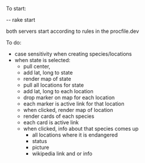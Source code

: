 To start:

-- rake start

both servers start according to rules in the procfile.dev

To do:

 - case sensitivity when creating species/locations
 - when state is selected:
   - pull center, 
   - add lat, long to state
   - render map of state
   - pull all locations for state
   - add lat, long to each location
   - drop marker on map for each location
   - each marker is active link for that location
   - when clicked, render map of location
   - render cards of each species
   - each card is active link
   - when clicked, info about that species comes up
     - all locations where it is endangered
     - status
     - picture
     - wikipedia link and or info
